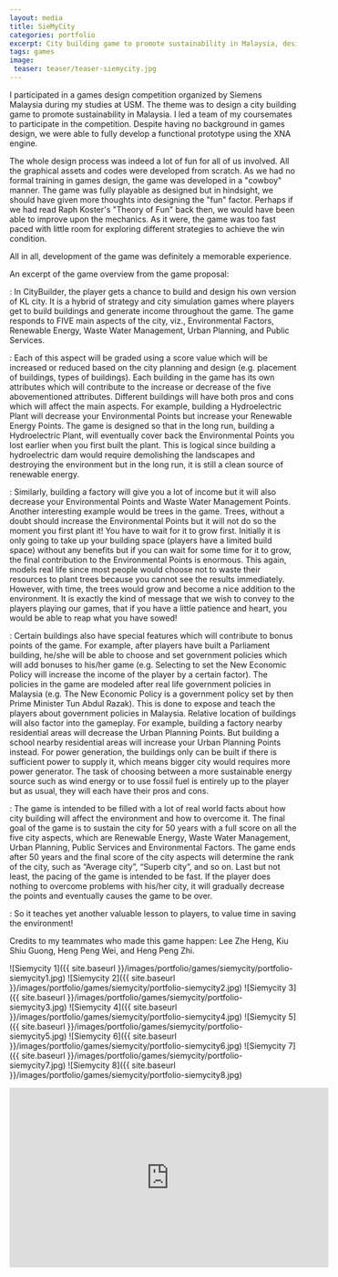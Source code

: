 ```yaml
---
layout: media
title: SieMyCity
categories: portfolio
excerpt: City building game to promote sustainability in Malaysia, designed for a university competition.
tags: games
image:
 teaser: teaser/teaser-siemycity.jpg
---
```


I participated in a games design competition organized by Siemens Malaysia during my studies at USM. The theme was to design a city building game to promote sustainability in Malaysia. I led a team of my coursemates to participate in the competition. Despite having no background in games design, we were able to fully develop a functional prototype using the XNA engine.

The whole design process was indeed a lot of fun for all of us involved. All the graphical assets and codes were developed from scratch. As we had no formal training in games design, the game was developed in a "cowboy" manner. The game was fully playable as designed but in hindsight, we should have given more thoughts into designing the "fun" factor. Perhaps if we had read Raph Koster's "Theory of Fun" back then, we would have been able to improve upon the mechanics. As it were, the game was too fast paced with little room for exploring different strategies to achieve the win condition.

All in all, development of the game was definitely a memorable experience.

An excerpt of the game overview from the game proposal:

: In CityBuilder, the player gets a chance to build and design his own version of KL city. It is a hybrid of strategy and city simulation games where players get to build buildings and generate income throughout the game. 
The game responds to FIVE main aspects of the city, viz., Environmental Factors, Renewable Energy, Waste Water Management, Urban Planning, and Public Services. 

: Each of this aspect will be graded using a score value which will be increased or reduced based on the city planning and design (e.g. placement of buildings, types of buildings). Each building in the game has its own attributes which will contribute to the increase or decrease of the five abovementioned attributes.
Different buildings will have both pros and cons which will affect the main aspects. For example, building a Hydroelectric Plant will decrease your Environmental Points but increase your Renewable Energy Points. The game is designed so that in the long run, building a Hydroelectric Plant, will eventually cover back the Environmental Points you lost earlier when you first built the plant. This is logical since building a hydroelectric dam would require demolishing the landscapes and destroying the environment but in the long run, it is still a clean source of renewable energy.

: Similarly, building a factory will give you a lot of income but it will also decrease your Environmental Points and Waste Water Management Points.
Another interesting example would be trees in the game. Trees, without a doubt should increase the Environmental Points but it will not do so the moment you first plant it! You have to wait for it to grow first. Initially it is only going to take up your building space (players have a limited build space) without any benefits but if you can wait for some time for it to grow, the final contribution to the Environmental Points is enormous. This again, models real life since most people would choose not to waste their resources to plant trees because you cannot see the results immediately. However, with time, the trees would grow and become a nice addition to the environment. It is exactly the kind of message that we wish to convey to the players playing our games, that if you have a little patience and heart, you would be able to reap what you have sowed!

: Certain buildings also have special features which will contribute to bonus points of the game. For example, after players have built a Parliament building, he/she will be able to choose and set government policies which will add bonuses to his/her game (e.g. Selecting to set the New Economic Policy will increase the income of the player by a certain factor). The policies in the game are modeled after real life government policies in Malaysia (e.g. The New Economic Policy is a government policy set by then Prime Minister Tun Abdul Razak). This is done to expose and teach the players about government policies in Malaysia. 
Relative location of buildings will also factor into the gameplay. For example, building a factory nearby residential areas will decrease the Urban Planning Points. But building a school nearby residential areas will increase your Urban Planning Points instead.
For power generation, the buildings only can be built if there is sufficient power to supply it, which means bigger city would requires more power generator. The task of choosing between a more sustainable energy source such as wind energy or to use fossil fuel is entirely up to the player but as usual, they will each have their pros and cons.

: The game is intended to be filled with a lot of real world facts about how city building will affect the environment and how to overcome it.
The final goal of the game is to sustain the city for 50 years with a full score on all the five city aspects, which are Renewable Energy, Waste Water Management, Urban Planning, Public Services and Environmental Factors. The game ends after 50 years and the final score of the city aspects will determine the rank of the city, such as “Average city”, “Superb city”, and so on.
Last but not least, the pacing of the game is intended to be fast. If the player does nothing to overcome problems with his/her city, it will gradually decrease the points and eventually causes the game to be over.

: So it teaches yet another valuable lesson to players, to value time in saving the environment!

Credits to my teammates who made this game happen: Lee Zhe Heng, Kiu Shiu Guong, Heng Peng Wei, and Heng Peng Zhi.

![Siemycity 1]({{ site.baseurl }}/images/portfolio/games/siemycity/portfolio-siemycity1.jpg)
![Siemycity 2]({{ site.baseurl }}/images/portfolio/games/siemycity/portfolio-siemycity2.jpg)
![Siemycity 3]({{ site.baseurl }}/images/portfolio/games/siemycity/portfolio-siemycity3.jpg)
![Siemycity 4]({{ site.baseurl }}/images/portfolio/games/siemycity/portfolio-siemycity4.jpg)
![Siemycity 5]({{ site.baseurl }}/images/portfolio/games/siemycity/portfolio-siemycity5.jpg)
![Siemycity 6]({{ site.baseurl }}/images/portfolio/games/siemycity/portfolio-siemycity6.jpg)
![Siemycity 7]({{ site.baseurl }}/images/portfolio/games/siemycity/portfolio-siemycity7.jpg)
![Siemycity 8]({{ site.baseurl }}/images/portfolio/games/siemycity/portfolio-siemycity8.jpg)

<iframe width="560" height="315" src="https://www.youtube.com/embed/OZp903LkU4o" title="YouTube video player" frameborder="0" allow="accelerometer; autoplay; clipboard-write; encrypted-media; gyroscope; picture-in-picture" allowfullscreen></iframe>